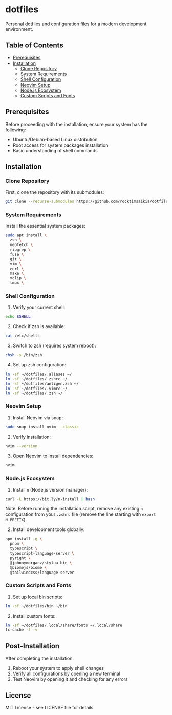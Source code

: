 # dotfiles

Personal dotfiles and configuration files for a modern development environment.

## Table of Contents
- [Prerequisites](#prerequisites)
- [Installation](#installation)
  - [Clone Repository](#clone-repository)
  - [System Requirements](#system-requirements)
  - [Shell Configuration](#shell-configuration)
  - [Neovim Setup](#neovim-setup)
  - [Node.js Ecosystem](#nodejs-ecosystem)
  - [Custom Scripts and Fonts](#custom-scripts-and-fonts)

## Prerequisites

Before proceeding with the installation, ensure your system has the following:
- Ubuntu/Debian-based Linux distribution
- Root access for system packages installation
- Basic understanding of shell commands

## Installation

### Clone Repository

First, clone the repository with its submodules:
```bash
git clone --recurse-submodules https://github.com/rocktimsaikia/dotfiles
```

### System Requirements

Install the essential system packages:
```bash
sudo apt install \
  zsh \
  neofetch \
  ripgrep \
  fuse \
  git \
  vim \
  curl \
  make \
  xclip \
  tmux \
```

### Shell Configuration

1. Verify your current shell:
```bash
echo $SHELL
```

2. Check if zsh is available:
```bash
cat /etc/shells
```

3. Switch to zsh (requires system reboot):
```bash
chsh -s /bin/zsh
```

4. Set up zsh configuration:
```bash
ln -sf ~/dotfiles/.aliases ~/
ln -sf ~/dotfiles/.zshrc ~/
ln -sf ~/dotfiles/antigen.zsh ~/
ln -sf ~/dotfiles/.vimrc ~/
ln -sf ~/dotfiles/.zsh ~/
```

### Neovim Setup

1. Install Neovim via snap:
```bash
sudo snap install nvim --classic
```

2. Verify installation:
```bash
nvim --version
```

3. Open Neovim to install dependencies:
```bash
nvim
```

### Node.js Ecosystem

1. Install `n` (Node.js version manager):
```bash
curl -L https://bit.ly/n-install | bash
```

Note: Before running the installation script, remove any existing `n` configuration from your `.zshrc` file (remove the line starting with `export N_PREFIX`).

2. Install development tools globally:
```bash
npm install -g \
  pnpm \
  typescript \
  typescript-language-server \
  pyright \
  @johnnymorganz/stylua-bin \
  @biomejs/biome \
  @tailwindcss/language-server
```

### Custom Scripts and Fonts

1. Set up local bin scripts:
```bash
ln -sf ~/dotfiles/bin ~/bin
```

2. Install custom fonts:
```bash
ln -sf ~/dotfiles/.local/share/fonts ~/.local/share
fc-cache -f -v
```

## Post-Installation

After completing the installation:
1. Reboot your system to apply shell changes
2. Verify all configurations by opening a new terminal
3. Test Neovim by opening it and checking for any errors

## License

MIT License - see LICENSE file for details
